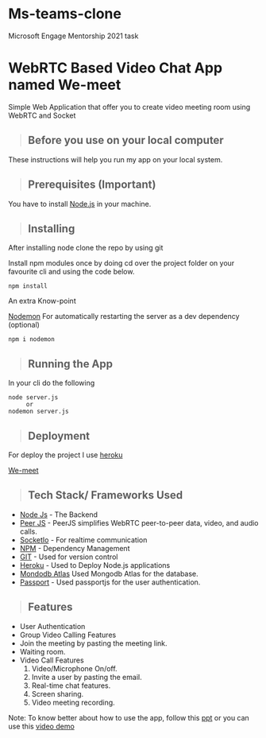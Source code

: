# Ms-teams-clone
Microsoft Engage Mentorship 2021 task
# WebRTC Based Video Chat App named __We-meet__

Simple Web Application that offer you to create video meeting room using WebRTC and Socket

> ## Before you use on your local computer

These instructions will help you run my app on your local system.

> ## Prerequisites (Important)

You have to install [Node.js](https://nodejs.org/en/) in your machine.

> ## Installing

After installing node clone the repo by using git

Install npm modules once by doing cd over the project folder on your favourite cli and using the code below.

```
npm install
```
An extra Know-point

[Nodemon](https://www.npmjs.com/package/nodemon) For automatically restarting the server as a dev dependency (optional)

```
npm i nodemon 

```

> ## Running the App

In your cli do the following

```
node server.js
     or
nodemon server.js

```

> ## Deployment

For deploy the project I use [heroku](https://heroku.com)

[We-meet](https://we-meet-peeps.herokuapp.com/)

> ## Tech Stack/ Frameworks Used

-   [Node Js](https://nodejs.org/en/) - The Backend
-   [Peer JS](https://peerjs.com/) - PeerJS simplifies WebRTC peer-to-peer data, video, and audio calls.
-   [SocketIo](https://socket.io/) - For realtime communication
-   [NPM](https://www.npmjs.com/) - Dependency Management
-   [GIT](https://git-scm.com/) - Used for version control
-   [Heroku](https://heroku.com) - Used to Deploy Node.js applications
-   [Mondodb Atlas](https://www.googleadservices.com/pagead/aclk?sa=L&ai=DChcSEwjxheGAteDxAhXFrZYKHeYmDmYYABAAGgJ0bA&ae=2&ohost=www.google.com&cid=CAESQOD2MVJtXM4gAvx00zp1oY8UX2v2aUWmRXOC_h4Rw-LZPwOg8NS9UrglvF5woZx4waUyFJj7wUKTsRglnZ4IhKg&sig=AOD64_3dOnGCATA_i1H0iWi2r14-7y4f7Q&q&nis=1&adurl&ved=2ahUKEwiR39aAteDxAhWRyzgGHY5RBasQ0Qx6BAgCEAE) Used Mongodb Atlas for the database.
-   [Passport](https://www.passportjs.org/docs/) - Used passportjs for the user authentication.


<!-- This is a blockquote -->

> ## Features
* User Authentication
* Group Video Calling Features
* Join the meeting by pasting the meeting link.
* Waiting room.
* Video Call Features
    1. Video/Microphone On/off.
    2. Invite a user by pasting the email.
    3. Real-time chat features.
    4. Screen sharing.
    5. Video meeting recording.

Note: To know better about how to use the app, follow this [ppt](https://drive.google.com/file/d/1vZlflUNOfekE3zpmkqevnge-wzn125jJ/view?usp=sharing)
 or
 you can use this [video demo](https://drive.google.com/file/d/1C0HzmmDXAip5_hpMyUtCPVvGtNImGB6u/view?usp=sharing)
